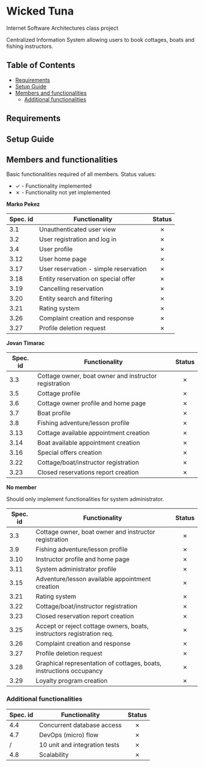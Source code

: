 # Wicked Tuna
Internet Software Architectures class project

Centralized Information System allowing users to book cottages, boats and fishing instructors.

## Table of Contents
- [Requirements](#requirements)
- [Setup Guide](#setup-guide)
- [Members and functionalities](#members-and-functionalities)
  * [Additional functionalities](#additional-functionalities)

## Requirements


## Setup Guide


## Members and functionalities

Basic functionalities required of all members.
Status values:
- ✓ - Functionality implemented
- ✗ - Functionality not yet implemented


**Marko Pekez**

| Spec. id | Functionality                                                           | Status |
|----------|-------------------------------------------------------------------------|:------:|
| 3.1      | Unauthenticated user view                                               |   ✗    |
| 3.2      | User registration and log in                                            |   ✗    |
| 3.4      | User profile                                                            |   ✗    |
| 3.12     | User home page                                                          |   ✗    |
| 3.17     | User reservation - simple reservation                                   |   ✗    |
| 3.18     | Entity reservation on special offer                                     |   ✗    |
| 3.19     | Cancelling reservation                                                  |   ✗    |
| 3.20     | Entity search and filtering                                             |   ✗    |
| 3.21     | Rating system                                                           |   ✗    |
| 3.26     | Complaint creation and response                                         |   ✗    |
| 3.27     | Profile deletion request                                                |   ✗    |

**Jovan Timarac**

| Spec. id | Functionality                                                           | Status |
|----------|-------------------------------------------------------------------------|:------:|
| 3.3      | Cottage owner, boat owner and instructor registration                   |   ✗    |
| 3.5      | Cottage profile                                                         |   ✗    |
| 3.6      | Cottage owner profile and home page                                     |   ✗    |
| 3.7      | Boat profile                                                            |   ✗    |
| 3.8      | Fishing adventure/lesson profile                                        |   ✗    |
| 3.13     | Cottage available appointment creation                                  |   ✗    |
| 3.14     | Boat available appointment creation                                     |   ✗    |
| 3.16     | Special offers creation                                                 |   ✗    |
| 3.22     | Cottage/boat/instructor registration                                    |   ✗    |
| 3.23     | Closed reservations report creation                                     |   ✗    |

**No member**

 Should only implement functionalities for system administrator.

| Spec. id | Functionality                                                           | Status |
|----------|-------------------------------------------------------------------------|:------:|
| 3.3      | Cottage owner, boat owner and instructor registration                   |   ✗    |
| 3.9      | Fishing adventure/lesson profile                                        |   ✗    |
| 3.10     | Instructor profile and home page                                        |   ✗    |
| 3.11     | System administrator profile                                            |   ✗    |
| 3.15     | Adventure/lesson available appointment creation                         |   ✗    |
| 3.21     | Rating system                                                           |   ✗    |
| 3.22     | Cottage/boat/instructor registration                                    |   ✗    |
| 3.23     | Closed reservation report creation                                      |   ✗    |
| 3.25     | Accept or reject cottage owners, boats, instructors registration req.   |   ✗    |
| 3.26     | Complaint creation and response                                         |   ✗    |
| 3.27     | Profile deletion request                                                |   ✗    |
| 3.28     | Graphical representation of cottages, boats, instructions occupancy     |   ✗    |
| 3.29     | Loyalty program creation                                                |   ✗    |


### Additional functionalities  


| Spec. id | Functionality                                     | Status |
|----------|---------------------------------------------------|:------:|
| 4.4      | Concurrent database access                        |   ✗    |
| 4.7      | DevOps (micro) flow                               |   ✗    |
|    /     | 10 unit and integration tests                     |   ✗    |
| 4.8      | Scalability                                       |   ✗    |

